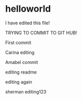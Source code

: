 # helloworld

I have edited this file!

TRYING TO COMMIT TO GIT HUB!

First commit

Carina editing

Amabel commit

editing readme

editing again

sherman editing123